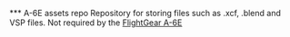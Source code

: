 *** A-6E assets repo
Repository for storing files such as .xcf, .blend and VSP files.
Not required by the [FlightGear A-6E](https://github.com/Rudolf339/A-6E)
